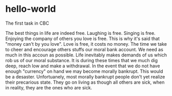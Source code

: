 # hello-world
The first task in CBC

The best things in life are indeed free.  Laughing is free.  Singing is free.  Enjoying the company of others you love is free. This is why it's said that "money can't by you love".  Love is free, it costs no money.  The time we take to cheer and encourage others stuffs our moral bank account.  We need as much in this accoun as possible.  Life inevitably makes demands of us which rob us of our moral substance.  It is during these times that we much dig deep, reach low and make a withdrawal.  In the event that we do not have enough "currency" on hand we may become morally bankrupt.  This would be a desaster.  Unfortuanely, most morally bankrupt people don't yet realize their precarious state.  They go on living as though all others are sick, when in reality, they are the ones who are sick.
